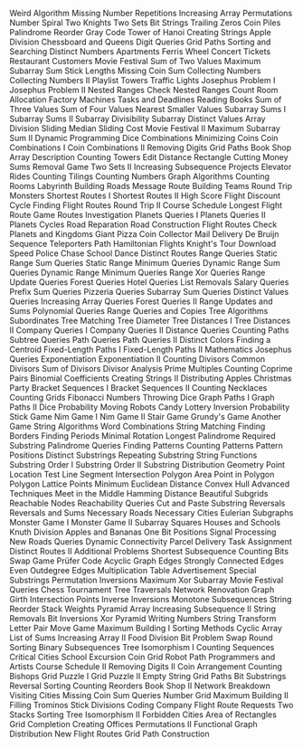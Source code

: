Weird Algorithm
Missing Number
Repetitions
Increasing Array
Permutations
Number Spiral
Two Knights
Two Sets
Bit Strings
Trailing Zeros
Coin Piles
Palindrome Reorder
Gray Code
Tower of Hanoi
Creating Strings
Apple Division
Chessboard and Queens
Digit Queries
Grid Paths
Sorting and Searching
Distinct Numbers
Apartments
Ferris Wheel
Concert Tickets
Restaurant Customers
Movie Festival
Sum of Two Values
Maximum Subarray Sum
Stick Lengths
Missing Coin Sum
Collecting Numbers
Collecting Numbers II
Playlist
Towers
Traffic Lights
Josephus Problem I
Josephus Problem II
Nested Ranges Check
Nested Ranges Count
Room Allocation
Factory Machines
Tasks and Deadlines
Reading Books
Sum of Three Values
Sum of Four Values
Nearest Smaller Values
Subarray Sums I
Subarray Sums II
Subarray Divisibility
Subarray Distinct Values
Array Division
Sliding Median
Sliding Cost
Movie Festival II
Maximum Subarray Sum II
Dynamic Programming
Dice Combinations
Minimizing Coins
Coin Combinations I
Coin Combinations II
Removing Digits
Grid Paths
Book Shop
Array Description
Counting Towers
Edit Distance
Rectangle Cutting
Money Sums
Removal Game
Two Sets II
Increasing Subsequence
Projects
Elevator Rides
Counting Tilings
Counting Numbers
Graph Algorithms
Counting Rooms
Labyrinth
Building Roads
Message Route
Building Teams
Round Trip
Monsters
Shortest Routes I
Shortest Routes II
High Score
Flight Discount
Cycle Finding
Flight Routes
Round Trip II
Course Schedule
Longest Flight Route
Game Routes
Investigation
Planets Queries I
Planets Queries II
Planets Cycles
Road Reparation
Road Construction
Flight Routes Check
Planets and Kingdoms
Giant Pizza
Coin Collector
Mail Delivery
De Bruijn Sequence
Teleporters Path
Hamiltonian Flights
Knight's Tour
Download Speed
Police Chase
School Dance
Distinct Routes
Range Queries
Static Range Sum Queries
Static Range Minimum Queries
Dynamic Range Sum Queries
Dynamic Range Minimum Queries
Range Xor Queries
Range Update Queries
Forest Queries
Hotel Queries
List Removals
Salary Queries
Prefix Sum Queries
Pizzeria Queries
Subarray Sum Queries
Distinct Values Queries
Increasing Array Queries
Forest Queries II
Range Updates and Sums
Polynomial Queries
Range Queries and Copies
Tree Algorithms
Subordinates
Tree Matching
Tree Diameter
Tree Distances I
Tree Distances II
Company Queries I
Company Queries II
Distance Queries
Counting Paths
Subtree Queries
Path Queries
Path Queries II
Distinct Colors
Finding a Centroid
Fixed-Length Paths I
Fixed-Length Paths II
Mathematics
Josephus Queries
Exponentiation
Exponentiation II
Counting Divisors
Common Divisors
Sum of Divisors
Divisor Analysis
Prime Multiples
Counting Coprime Pairs
Binomial Coefficients
Creating Strings II
Distributing Apples
Christmas Party
Bracket Sequences I
Bracket Sequences II
Counting Necklaces
Counting Grids
Fibonacci Numbers
Throwing Dice
Graph Paths I
Graph Paths II
Dice Probability
Moving Robots
Candy Lottery
Inversion Probability
Stick Game
Nim Game I
Nim Game II
Stair Game
Grundy's Game
Another Game
String Algorithms
Word Combinations
String Matching
Finding Borders
Finding Periods
Minimal Rotation
Longest Palindrome
Required Substring
Palindrome Queries
Finding Patterns
Counting Patterns
Pattern Positions
Distinct Substrings
Repeating Substring
String Functions
Substring Order I
Substring Order II
Substring Distribution
Geometry
Point Location Test
Line Segment Intersection
Polygon Area
Point in Polygon
Polygon Lattice Points
Minimum Euclidean Distance
Convex Hull
Advanced Techniques
Meet in the Middle
Hamming Distance
Beautiful Subgrids
Reachable Nodes
Reachability Queries
Cut and Paste
Substring Reversals
Reversals and Sums
Necessary Roads
Necessary Cities
Eulerian Subgraphs
Monster Game I
Monster Game II
Subarray Squares
Houses and Schools
Knuth Division
Apples and Bananas
One Bit Positions
Signal Processing
New Roads Queries
Dynamic Connectivity
Parcel Delivery
Task Assignment
Distinct Routes II
Additional Problems
Shortest Subsequence
Counting Bits
Swap Game
Prüfer Code
Acyclic Graph Edges
Strongly Connected Edges
Even Outdegree Edges
Multiplication Table
Advertisement
Special Substrings
Permutation Inversions
Maximum Xor Subarray
Movie Festival Queries
Chess Tournament
Tree Traversals
Network Renovation
Graph Girth
Intersection Points
Inverse Inversions
Monotone Subsequences
String Reorder
Stack Weights
Pyramid Array
Increasing Subsequence II
String Removals
Bit Inversions
Xor Pyramid
Writing Numbers
String Transform
Letter Pair Move Game
Maximum Building I
Sorting Methods
Cyclic Array
List of Sums
Increasing Array II
Food Division
Bit Problem
Swap Round Sorting
Binary Subsequences
Tree Isomorphism I
Counting Sequences
Critical Cities
School Excursion
Coin Grid
Robot Path
Programmers and Artists
Course Schedule II
Removing Digits II
Coin Arrangement
Counting Bishops
Grid Puzzle I
Grid Puzzle II
Empty String
Grid Paths
Bit Substrings
Reversal Sorting
Counting Reorders
Book Shop II
Network Breakdown
Visiting Cities
Missing Coin Sum Queries
Number Grid
Maximum Building II
Filling Trominos
Stick Divisions
Coding Company
Flight Route Requests
Two Stacks Sorting
Tree Isomorphism II
Forbidden Cities
Area of Rectangles
Grid Completion
Creating Offices
Permutations II
Functional Graph Distribution
New Flight Routes
Grid Path Construction